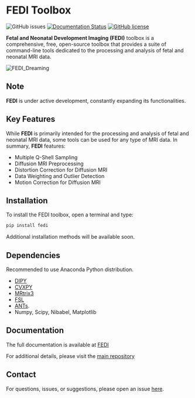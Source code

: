 #  FEDI Toolbox

![GitHub issues](https://img.shields.io/github/issues/FEDIToolbox/FEDI)
[![Documentation Status](https://readthedocs.org/projects/fedi/badge/?version=latest)](https://fedi.readthedocs.io/en/latest/)
[![GitHub license](https://img.shields.io/github/license/FEDIToolbox/FEDI)](https://github.com/FEDIToolbox/FEDI/blob/main/LICENSE)


**Fetal and Neonatal Development Imaging (FEDI)** toolbox is a comprehensive, free, open-source toolbox that provides a suite of command-line tools dedicated to the processing and analysis of fetal and neonatal MRI data.


![FEDI_Dreaming](https://github.com/FEDIToolbox/FEDI/assets/20087558/754a9d42-858f-4445-b25c-98354903f34a)



## Note

**FEDI** is under active development, constantly expanding its functionalities.

## Key Features
While **FEDI** is primarily intended for the processing and analysis of fetal and neonatal MRI data, some tools can be used for any type of MRI data. In summary, **FEDI** features:

- Multiple Q-Shell Sampling
- Diffusion MRI Preprocessing
- Distortion Correction for Diffusion MRI
- Data Weighting and Outlier Detection
- Motion Correction for Diffusion MRI

## Installation
To install the FEDI toolbox, open a terminal and type:


```bash
pip install fedi
```
Additional installation methods will be available soon.

## Dependencies
Recommended to use Anaconda Python distribution.
- [DIPY](https://dipy.org/)
- [CVXPY](http://www.cvxpy.org/)
- [MRtrix3](https://www.mrtrix.org/)
- [FSL](https://fsl.fmrib.ox.ac.uk/fsl/fslwiki/FslInstallation)
- [ANTs](https://github.com/ANTsX/ANTs).
- Numpy, Scipy, Nibabel, Matplotlib

## Documentation
The full documentation is available at [FEDI](https://fedi.readthedocs.io)

For additional details, please visit the [main repository](https://github.com/FEDIToolbox/FEDI)


## Contact
For questions, issues, or suggestions, please open an issue [here](https://github.com/FEDIToolbox/FEDI/issues).
